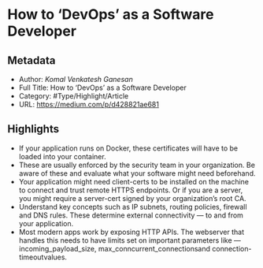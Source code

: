 # How to ‘DevOps’ as a Software Developer

## Metadata

* Author: *Komal Venkatesh Ganesan*
* Full Title: How to ‘DevOps’ as a Software Developer
* Category: #Type/Highlight/Article
* URL: https://medium.com/p/d428821ae681

## Highlights

* If your application runs on Docker, these certificates will have to be loaded into your container.
* These are usually enforced by the security team in your organization. Be aware of these and evaluate what your software might need beforehand.
* Your application might need client-certs to be installed on the machine to connect and trust remote HTTPS endpoints. Or if you are a server, you might require a server-cert signed by your organization’s root CA.
* Understand key concepts such as IP subnets, routing policies, firewall and DNS rules. These determine external connectivity — to and from your application.
* Most modern apps work by exposing HTTP APIs. The webserver that handles this needs to have limits set on important parameters like — incoming_payload_size, max_conncurrent_connectionsand connection-timeoutvalues.

